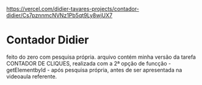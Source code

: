 https://vercel.com/didier-tavares-projects/contador-didier/Cs7pznnmcNVNz1Pb5qt9Ly8wjUX7
# Contador Didier
feito do zero com pesquisa própria.
arquivo contém minha versão da tarefa CONTADOR DE CLIQUES, realizada com a 2ª opção de funcção - getElementbyId - após pesquisa própria, antes de ser apresentada na videoaula referente.
